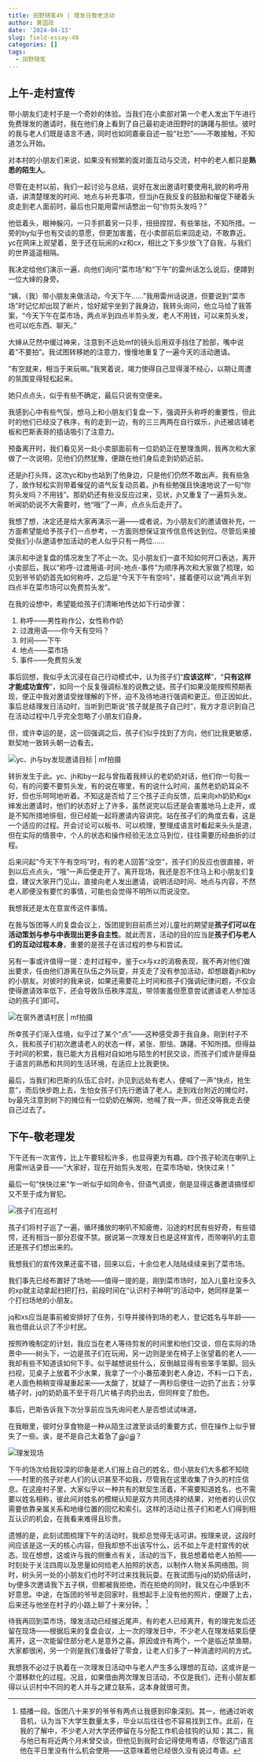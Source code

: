 ```yaml
---
title: 田野随笔49 | 理发日敬老活动
author: 黄国政
date: '2024-04-13'
slug: field-essay-49
categories: []
tags:
  - 田野随笔
---
```


## 上午-走村宣传

带小朋友们走村子是一个奇妙的体验。当我们在小卖部对第一个老人发出下午进行免费理发的邀请时，我在他们身上看到了自己最初走进田野时的踌躇与胆怯。彼时的我与老人们既是语言不通，同时也如同嘉豪自述一般“社恐”——不敢接触，不知道怎么开始。

对本村的小朋友们来说，如果没有频繁的面对面互动与交流，村中的老人都只是**熟悉的陌生人**。

<!--more-->

尽管在走村以前，我们一起讨论与总结，说好在发出邀请时要使用礼貌的称呼用语，讲清楚理发的时间、地点与补充事项，但当jh在我反复的鼓励和催促下硬着头皮走到老人面前时，最后也只能用雷州话憋出一句“你剪头发吗？”

他低着头，眼神躲闪，一只手抓着另一只手，扭扭捏捏，有些笨拙，不知所措。一旁的by似乎也有交谈的意愿，但更加害羞，在小卖部前后来回走动，不敢靠近。yc在网床上观望着，至于还在玩闹的xz和cx，相比之下多少放飞了自我，与我们的世界遥遥相隔。

我决定给他们演示一遍，向他们询问“菜市场”和“下午”的雷州话怎么说后，便蹲到一位大婶的身旁。

“姨，（我）带小朋友来做活动，今天下午……”我用雷州话说道，但要说到“菜市场”时记忆却出现了断片，恰好斌宇坐到了我身边，我转头询问，他立马给了我答案，“今天下午在菜市场，两点半到四点半剪头发，老人不用钱，可以来剪头发，也可以吃东西、聊天。”

大婶从茫然中缓过神来，注意到不远处mf的镜头后用双手挡住了脸部，嘴中说着“不要拍”。我试图转移她的注意力，慢慢地重复了一遍今天的活动邀请。

“有空就来，相当于来玩嘛。”我笑着说，竭力使得自己显得漫不经心，以期让周遭的氛围变得轻松起来。

她只点点头，似乎有些不确定，最后只说有空便来。

我感到心中有些气馁，想马上和小朋友们复盘一下，强调开头称呼的重要性，但此时的他们已经没了秩序，有的走到一边，有的三三两两在自行娱乐，jh还被店铺老板和巴斯表哥的插话吸引了注意力。

预备离开时，我们看见另一处小卖部面前有一位奶奶正在整理渔网，我再次和大家做了一次说明，见他们仍然犹豫，便跟在他们身后走到奶奶近前。

还是jh打头阵，这次yc和by也站到了他身边，只是他们仍然不敢出声。我有些急了，故作轻松实则带着催促的语气反复动员着。jh有些勉强且快速地说了一句“你剪头发吗？不用钱”。那奶奶还有些没反应过来，见状，jh又重复了一遍剪头发。听闻奶奶说不大需要时，他“哦”了一声，点点头后走开了。

我想了想，决定还是给大家再演示一遍——或者说，为小朋友们的邀请做补充，一方面希望能给予孩子们一点参考，一方面则想保证宣传信息传达到位。尽管后来接受我们小队邀请参加活动的老人似乎只有一两位……

演示和中途复盘的情况发生了不止一次。见小朋友们一直不知如何开口表达，离开小卖部后，我以“称呼-过渡用语-时间-地点-事件”为顺序再次和大家做了梳理，如见到爷爷奶奶首先如何称呼，之后是“今天下午有空吗”，接着便可以说“两点半到四点半在菜市场可以免费剪头发”。

在我的设想中，希望能给孩子们清晰地传达如下行动步骤：

1. 称呼——男性称作公，女性称作奶
2. 过渡用语——你今天有空吗？
3. 时间——下午
4. 地点——菜市场
5. 事件——免费剪头发

事后回想，我似乎太沉浸在自己行动模式中，认为孩子们“**应该这样**”，“**只有这样才能成功宣传**”，如同一个反复强调标准的说教之徒。孩子们如果没能按照预期表现，便正中我对邀请受挫理解的下怀，迫不及待地进行强调和更正。但正因如此，事后总结理发日活动时，当听到巴斯说“孩子就是孩子自己时”，我方才意识到自己在活动过程中几乎完全忽略了小朋友们自身。

但，或许幸运的是，这一回强调之后，孩子们似乎找到了方向，他们比我更敏感，默契地一致转头朝一边看去。

![yc、jh与by发现邀请目标 | mf拍摄](https://cdn.jsdelivr.net/gh/residualsun1/blog-static/images/2024/04/04-13-1.jpg "yc、jh与by发现邀请目标 | mf拍摄")

转折发生于此。yc、jh和by一起与曾指着我辨认的老奶奶对话，他们你一句我一句，有的问要不要剪头发，有的说在哪里，有的说什么时间，虽然老奶奶耳朵不好，但也乐呵呵地听着。不知这是否给了三个孩子正向反馈，后来向xh奶奶和gx婶发出邀请时，他们的状态好上了许多，虽然说完以后还是会害羞地马上走开，或是不知所措地徘徊，但已经能一起将邀请内容讲完。站在孩子们的角度去看，这是一个适应的过程。开会讨论可以板书、可以梳理，整理成语言时看起来头头是道，但在实际的情景中，个人的状态和操作经验无法立马到位，往往需要历经曲折的过程。

后来问起“今天下午有空吗”时，有的老人回答“没空”，孩子们的反应也很直接，听到以后点点头，“哦”一声后便走开了。离开现场，我还是忍不住马上和小朋友们复盘，建议大家开门见山，直接向老人发出邀请，说明活动时间、地点与内容，不然老人即便没有要忙的事情，可能也会觉得不明所以而说没空。

我想我还是太在意宣传这件事情。

在我与饭团等人的复盘会议上，饭团提到目前质兰对儿童社的期望是**孩子们可以在活动策划与参与中表现出更多自主性**。就此而言，活动的目的应当是**孩子们与老人们的互动过程本身**，重要的是孩子在该过程的参与和尝试。

另有一事或许值得一提：走村过程中，鉴于cx与xz的消极表现，我不再对他们做出要求，任由他们游离在队伍之外玩耍，并支走了没有参加活动，却想跟着jh和by的小朋友。对彼时的我来说，如果还需要花上时间和孩子们强调纪律问题，不仅会使得邀请效率低下，还会导致队伍秩序混乱，带领害羞但愿意尝试邀请老人参加活动的孩子们即可。

![在窗外邀请村民 | mf拍摄](https://cdn.jsdelivr.net/gh/residualsun1/blog-static/images/2024/04/04-13-2.jpg "在窗外邀请村民 | mf拍摄")

所幸孩子们渐入佳境，似乎过了某个“点”——这种感受源于我自身。刚到村子不久，我和孩子们初次邀请老人的状态一样，紧张、胆怯、踌躇、不知所措。但得益于时间的积累，我已能大方且相对自如地与陌生的村民交谈，而孩子们或许是得益于语言的熟悉和共同的生活环境，在适应上比我更快。

最后，当我们和巴斯的队伍汇合时，jh见到远处有老人，便喊了一声“快点，抢生意”，而后快步跑上去，生怕女孩子们先行邀请了老人。走到戏台附近的摊位时，by最先注意到树下的摊位有一位奶奶在解网，他喊了我一声，但还没等我走去便自己过去了。

## 下午-敬老理发

下午还有一次宣传，比上午要轻松许多，也显得更为有趣。四个孩子轮流在喇叭上用雷州话录音——“大家好，现在开始剪头发啦，在菜市场呦，快快过来！”

最后一句“快快过来”乍一听似乎如同命令，但语气调皮，倒是显得这番邀请搞怪却又不至于成为冒犯。

![孩子们在巡村](https://cdn.jsdelivr.net/gh/residualsun1/blog-static/images/2024/04/04-13-3.jpg "孩子们在巡村")

孩子们将村子巡了一遍，循环播放的喇叭不知疲倦，沿途的村民有些好奇，有些错愕，还有相当一部分忍俊不禁。据说第一次理发日也是这样宣传，而带喇叭的主意还是孩子们想出来的。

我想我们的宣传效果还蛮不错，回来以后，十余位老人陆陆续续来到了菜市场。

我们事先已经布置好了场地——值得一提的是，刚到菜市场时，加入儿童社没多久的xp就主动拿起扫把打扫，前段时间在“认识村子神明”的活动中，她同样是第一个打扫场地的小朋友。

jq和xs应当是事前被安排好了任务，引导并接待到场的老人，登记姓名与年龄——我也借此认识了不少村民。

按照昨晚制定的计划，我应当在老人等待剪发的时间里和他们交谈，但在实际的场景中——树头下，一边是孩子们在玩闹，另一边则是坐在椅子上张望着的老人——我却有些不知道该如何下手。似乎越想说些什么，反倒越显得有些笨手笨脚。回头扫视，见桌子上放着不少水果，我拿了一个小番茄凑到老人身边，不料一口下去，老人面色稍稍变得凝重起来——太酸了，犹疑了一两秒后便往一边扔了出去；分享橘子时，jq的奶奶虽不至于将几片橘子肉扔出去，但同样变了脸色。

事后，巴斯告诉我下次分享前应当先询问老人是否想试试味道。

在我眼里，彼时分享食物是一种从陌生过渡至谈话的重要方式，但在操作上似乎冒失了一些。诶，是不是自己太着急了இ௰இ？

![理发现场](https://cdn.jsdelivr.net/gh/residualsun1/blog-static/images/2024/04/04-13-4.jpg "理发现场")

下午的场次给我较深的印象是老人们报上自己的姓名，但小朋友们大多都不知晓——村里的孩子对老人们的认识甚至不如我，尽管我在这里收集了许久的村庄信息。在这座村子里，大家似乎以一种共有的默契生活着，不需要知道姓名，也不需要以姓名相称，彼此间对姓名的模糊认知是双方共同选择的结果，对他者的认识仅需要依靠亲属关系和地缘位置的回忆和索引。这样的活动让孩子们和老人们得到相互认识的机会，在我看来难得且珍贵。

遗憾的是，此刻试图梳理下午的活动时，我却总觉得无话可讲。按理来说，这段时间应该是这一天的核心内容，但我却想不出该写什么，远不如上午走村宣传的状态。现在想想，这或许与我的侧重点有关，活动的当下，我总想着给老人拍照——时刻处于关注四周以及思量如何给老人拍照的状态，以制作人物关系网络图。同时，树头另一处的小朋友们也时不时过来找我玩耍。在我试图与jq的奶奶搭话时，by便多次邀请我下五子棋，但都被我拒绝，而在拒绝的同时，我又在心中感到不好意思。中途，在饭团的爷爷走回家时，我想起手上没有他的照片，便跟了上去，后来还与他坐在村子的小路上聊了十来分钟。[^1]

[^1]: 插播一段。饭团八十来岁的爷爷有两点让我感到印象深刻。其一，他通过听收音机，认为当下大学生数量太多，毕业以后往往也不容易找到工作。此前，在我的了解中，不少老人对大学还停留在与分配工作机会挂钩的认知；其二，我与他已有将近两个月未曾交谈，但他见到我时会记得使用粤语，尽管这门语言他在平日里没有什么机会使用——这意味着他已经很久没有说过粤语。

待我再回到菜市场，理发活动已经接近尾声，有的老人已经离开，有的理完发后还留在现场——根据后来的复盘会议，上一次的理发日中，不少老人在理发结束后便离开，这一次能留住部分老人是意外之喜。原因或许有两个，一个是临近禁渔期，大家都很闲，另一个则是我们准备好了零食，让老人们多了一种消遣时间的方式。

我想我不必过于执着在一次理发日活动中与老人产生多么理想的互动，这或许是一个潜移默化的过程。况且，如果借由两次理发日活动，不仅是我们，还有小朋友都得以认识村中不同的老人并与之建立联系，这本身就很可贵。